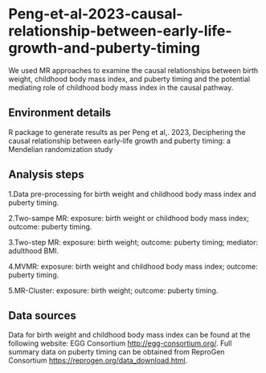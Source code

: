 # Peng-et-al-2023-causal-relationship-between-early-life-growth-and-puberty-timing
We used MR approaches to examine the causal relationships between birth weight, childhood body mass index, and puberty timing and the potential mediating role of childhood body mass index in the causal pathway.

## Environment details
R package to generate results as per Peng et al,. 2023, Deciphering the causal relationship between early-life growth and puberty timing: a Mendelian randomization study

## Analysis steps
1.Data pre-processing for birth weight and childhood body mass index and puberty timing.

2.Two-sampe MR: exposure: birth weight or childhood body mass index; outcome: puberty timing.

3.Two-step MR: exposure: birth weight; outcome: puberty timing; mediator: adulthood BMI.

4.MVMR: exposure: birth weight and childhood body mass index; outcome: puberty timing.

5.MR-Cluster: exposure: birth weight; outcome: puberty timing.

## Data sources
Data for birth weight and childhood body mass index can be found at the following website: EGG Consortium http://egg-consortium.org/. Full summary data on puberty timing can be obtained from ReproGen Consortium https://reprogen.org/data_download.html.
